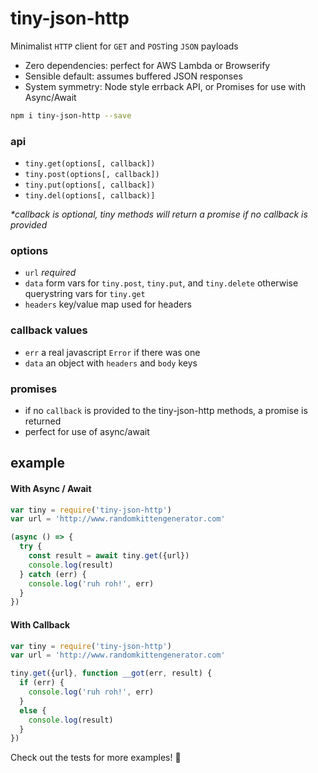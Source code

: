# tiny-json-http

Minimalist `HTTP` client for `GET` and `POST`ing `JSON` payloads

- Zero dependencies: perfect for AWS Lambda or Browserify
- Sensible default: assumes buffered JSON responses
- System symmetry: Node style errback API, or Promises for use with Async/Await

```bash
npm i tiny-json-http --save
```

### api

- `tiny.get(options[, callback])`
- `tiny.post(options[, callback])`
- `tiny.put(options[, callback])`
- `tiny.del(options[, callback)]`

_*callback is optional, tiny methods will return a promise if no callback is provided_

### options

- `url` *required*
- `data` form vars for `tiny.post`, `tiny.put`, and `tiny.delete` otherwise querystring vars for `tiny.get`
- `headers` key/value map used for headers

### callback values

- `err` a real javascript `Error` if there was one
- `data` an object with `headers` and `body` keys

### promises

- if no `callback` is provided to the tiny-json-http methods, a promise is returned
- perfect for use of async/await

## example

#### With Async / Await

```javascript
var tiny = require('tiny-json-http')
var url = 'http://www.randomkittengenerator.com'

(async () => {
  try {
    const result = await tiny.get({url})
    console.log(result)
  } catch (err) {
    console.log('ruh roh!', err)
  }
})
```

#### With Callback

```javascript
var tiny = require('tiny-json-http')
var url = 'http://www.randomkittengenerator.com'

tiny.get({url}, function __got(err, result) {
  if (err) {
    console.log('ruh roh!', err)
  }
  else {
    console.log(result)
  }
})
```

Check out the tests for more examples! :heart_decoration:
